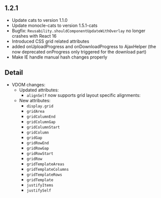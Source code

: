 ## 1.2.1

* Update cats to version 1.1.0
* Update monocle-cats to version 1.5.1-cats
* Bugfix: `Reusability.shouldComponentUpdateWithOverlay` no longer crashes with React 16
* Introduced CSS grid related attributes
* added onUploadProgress and onDownloadProgress to AjaxHelper (the now deprecated onProgress only triggered for the download part) 
* Make IE handle manual hash changes properly

## Detail

* VDOM changes:
  * Updated attributes:
    * `alignSelf` now supports grid layout specific alignments: 
  * New attributes:
    * `display.grid`
    * `gridArea`
    * `gridColumnEnd`
    * `gridColumnGap`
    * `gridColumnStart`
    * `gridColumn`
    * `gridGap`
    * `gridRowEnd`
    * `gridRowGap`
    * `gridRowStart`
    * `gridRow`
    * `gridTemplateAreas`
    * `gridTemplateColumns`
    * `gridTemplateRows`
    * `gridTemplate`
    * `justifyItems`
    * `justifySelf`
